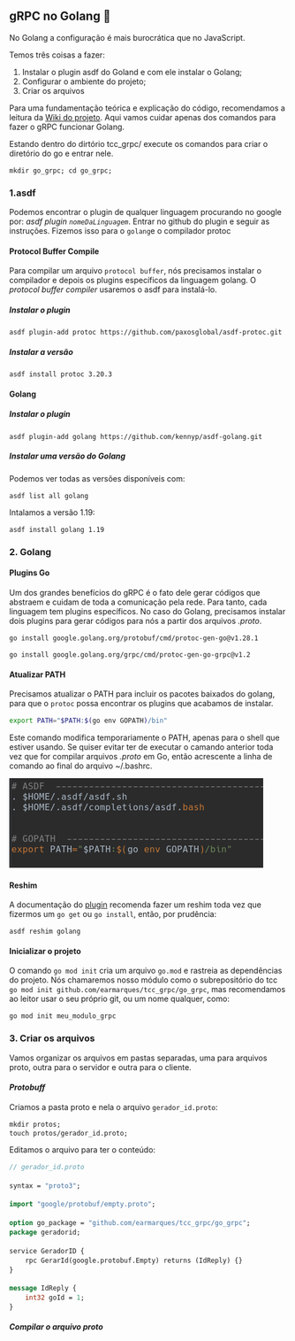 ## gRPC no Golang 🦫

No Golang a configuração é mais burocrática que no JavaScript.

Temos três coisas a fazer:

1. Instalar o plugin asdf do Goland e com ele instalar o Golang;
2. Configurar o ambiente do projeto;
3. Criar os arquivos 

Para uma fundamentação teórica e explicação do código, recomendamos a leitura da [Wiki do projeto](https://github.com/earmarques/tcc_grpc/wiki). Aqui vamos cuidar apenas dos comandos para fazer o gRPC funcionar Golang.

Estando dentro do dirtório tcc_grpc/ execute os comandos para criar o diretório do go e entrar nele.

```
mkdir go_grpc; cd go_grpc;
```



### 1.asdf

Podemos encontrar o plugin de qualquer linguagem procurando no google por: _asdf plugin `nomeDaLinguagem`_. Entrar no github do plugin e seguir as instruções. Fizemos isso para o `golang`e o compilador protoc

#### Protocol Buffer Compile 
Para compilar um arquivo `protocol buffer`, nós precisamos instalar o compilador e depois os plugins específicos da linguagem golang. O _protocol buffer compiler_ usaremos o asdf para instalá-lo.

##### Instalar o plugin 
```
asdf plugin-add protoc https://github.com/paxosglobal/asdf-protoc.git
```
##### Instalar a versão 

```
asdf install protoc 3.20.3
```

#### Golang
##### Instalar o plugin
```
asdf plugin-add golang https://github.com/kennyp/asdf-golang.git
```

##### Instalar uma versão do Golang

Podemos ver todas as versões disponíveis com:
```
asdf list all golang
```

Intalamos a versão 1.19:
```
asdf install golang 1.19
```

### 2. Golang


#### Plugins Go

Um dos grandes benefícios do gRPC é o fato dele gerar códigos que abstraem e cuidam de toda a comunicação pela rede. Para tanto, cada linguagem tem plugins específicos. No caso do Golang, precisamos instalar dois plugins para gerar códigos para nós a partir dos arquivos _.proto_.
```
go install google.golang.org/protobuf/cmd/protoc-gen-go@v1.28.1
```
```
go install google.golang.org/grpc/cmd/protoc-gen-go-grpc@v1.2
```

#### Atualizar PATH

Precisamos atualizar o PATH para incluir os pacotes baixados do golang, para que o `protoc` possa encontrar os plugins que acabamos de instalar.
```sh
export PATH="$PATH:$(go env GOPATH)/bin"
```
Este comando modifica temporariamente o PATH, apenas para o shell que estiver usando. Se quiser evitar ter de executar o camando anterior toda vez que for compilar arquivos _.proto_ em Go, então acrescente a linha de comando ao final do arquivo ~/.bashrc.

![GOPATH no ~/.bashrc](images/gopath.png "GOPATH no ~/.bashrc")

#### Reshim

A documentação do [plugin](https://github.com/kennyp/asdf-golang#when-using-go-get-or-go-install) recomenda fazer um reshim toda vez que fizermos um `go get` ou `go install`, então, por prudência:
```
asdf reshim golang
```

#### Inicializar o projeto

O comando `go mod init` cria um arquivo `go.mod` e rastreia as dependências do projeto. Nós chamaremos nosso módulo como o subrepositório do tcc `go mod init github.com/earmarques/tcc_grpc/go_grpc`, mas recomendamos ao leitor usar o seu próprio git, ou um nome qualquer, como:

```
go mod init meu_modulo_grpc
```


### 3. Criar os arquivos

Vamos organizar os arquivos em pastas separadas, uma para arquivos proto, outra para o servidor e outra para o cliente.

#### _Protobuff_
Criamos a pasta proto e nela o arquivo `gerador_id.proto`:

```
mkdir protos; 
touch protos/gerador_id.proto;
```

Editamos o arquivo para ter o conteúdo:

```proto
// gerador_id.proto

syntax = "proto3";

import "google/protobuf/empty.proto";

option go_package = "github.com/earmarques/tcc_grpc/go_grpc";
package geradorid;

service GeradorID {
    rpc GerarId(google.protobuf.Empty) returns (IdReply) {}
}

message IdReply {
    int32 goId = 1;
}
```

##### Compilar o arquivo proto

```

```



